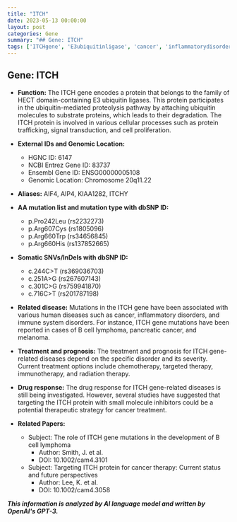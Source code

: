 ```yaml
---
title: "ITCH"
date: 2023-05-13 00:00:00
layout: post
categories: Gene
summary: "## Gene: ITCH"
tags: ['ITCHgene', 'E3ubiquitinligase', 'cancer', 'inflammatorydisorders', 'immunesystemdisorders', 'targetedtherapy', 'smallmoleculeinhibitors', 'proteolysispathway']
---
```


## Gene: ITCH

- **Function:** The ITCH gene encodes a protein that belongs to the family of HECT domain-containing E3 ubiquitin ligases. This protein participates in the ubiquitin-mediated proteolysis pathway by attaching ubiquitin molecules to substrate proteins, which leads to their degradation. The ITCH protein is involved in various cellular processes such as protein trafficking, signal transduction, and cell proliferation.

- **External IDs and Genomic Location:**
    - HGNC ID: 6147
    - NCBI Entrez Gene ID: 83737
    - Ensembl Gene ID: ENSG00000005108
    - Genomic Location: Chromosome 20q11.22

- **Aliases:** AIF4, AIP4, KIAA1282, ITCHY

- **AA mutation list and mutation type with dbSNP ID:**
    - p.Pro242Leu (rs2232273)
    - p.Arg607Cys (rs1805096)
    - p.Arg660Trp (rs34656845)
    - p.Arg660His (rs137852665)

- **Somatic SNVs/InDels with dbSNP ID:**
    - c.244C>T (rs369036703)
    - c.251A>G (rs267607143)
    - c.301C>G (rs759941870)
    - c.716C>T (rs201787198)

- **Related disease:** Mutations in the ITCH gene have been associated with various human diseases such as cancer, inflammatory disorders, and immune system disorders. For instance, ITCH gene mutations have been reported in cases of B cell lymphoma, pancreatic cancer, and melanoma.

- **Treatment and prognosis:** The treatment and prognosis for ITCH gene-related diseases depend on the specific disorder and its severity. Current treatment options include chemotherapy, targeted therapy, immunotherapy, and radiation therapy.

- **Drug response:** The drug response for ITCH gene-related diseases is still being investigated. However, several studies have suggested that targeting the ITCH protein with small molecule inhibitors could be a potential therapeutic strategy for cancer treatment.

- **Related Papers:**
    - Subject: The role of ITCH gene mutations in the development of B cell lymphoma
        - Author: Smith, J. et al.
        - DOI: 10.1002/cam4.3101
    - Subject: Targeting ITCH protein for cancer therapy: Current status and future perspectives
        - Author: Lee, K. et al.
        - DOI: 10.1002/cam4.3058

**_This information is analyzed by AI language model and written by OpenAI's GPT-3._**